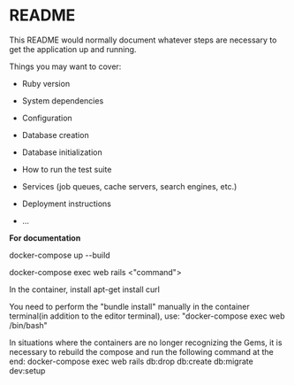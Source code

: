 # README

This README would normally document whatever steps are necessary to get the
application up and running.

Things you may want to cover:

* Ruby version

* System dependencies

* Configuration

* Database creation

* Database initialization

* How to run the test suite

* Services (job queues, cache servers, search engines, etc.)

* Deployment instructions

* ...

**For documentation**

docker-compose up --build

docker-compose exec web rails <"command">

In the container, install apt-get install curl

You need to perform the "bundle install" manually in the container terminal(in addition to the editor terminal), use: "docker-compose exec web /bin/bash"

In situations where the containers are no longer recognizing the Gems, it is necessary to rebuild the compose and run the following command at the end: 
docker-compose exec web rails db:drop db:create db:migrate dev:setup
